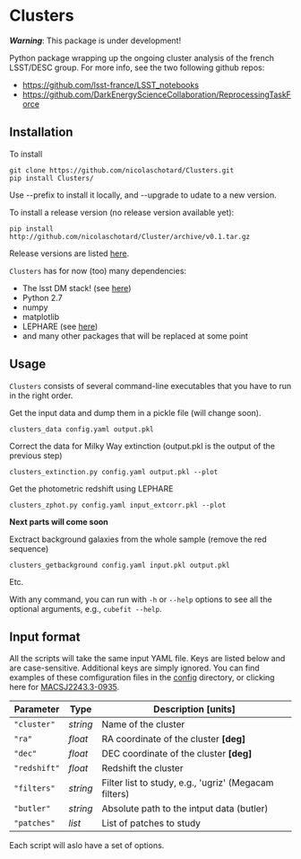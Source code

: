 # Clusters

***Warning***: This package is under development!

Python package wrapping up the ongoing cluster analysis of the french LSST/DESC group. For more info, see the two following github repos:

- https://github.com/lsst-france/LSST_notebooks
- https://github.com/DarkEnergyScienceCollaboration/ReprocessingTaskForce

## Installation

To install

```
git clone https://github.com/nicolaschotard/Clusters.git
pip install Clusters/
```

Use --prefix to install it locally, and --upgrade to udate to a new version.

To install a release version (no release version available yet):

```
pip install http://github.com/nicolaschotard/Cluster/archive/v0.1.tar.gz
```

Release versions are listed
[here](http://github.com/nicolaschotard/Clusters/releases).

`Clusters` has for now (too) many dependencies:

- The lsst DM stack! (see [here](https://developer.lsst.io/build-ci/lsstsw.html))
- Python 2.7
- numpy
- matplotlib
- LEPHARE (see [here](http://cesam.lam.fr/lephare/lephare.html))
- and many other packages that will be replaced at some point


Usage
-----

`Clusters` consists of several command-line executables that you have
to run in the right order.

Get the input data and dump them in a pickle file (will change soon).

```
clusters_data config.yaml output.pkl
```

Correct the data for Milky Way extinction (output.pkl is the output of the previous step)

```
clusters_extinction.py config.yaml output.pkl --plot
```

Get the photometric redshift using LEPHARE

```
clusters_zphot.py config.yaml input_extcorr.pkl --plot
```

**Next parts will come soon**

Exctract background galaxies from the whole sample (remove the red sequence)

```
clusters_getbackground config.yaml input.pkl output.pkl
```

Etc.

With any command, you can run with `-h` or `--help` options to see all the
optional arguments, e.g., `cubefit --help`.

Input format
------------

All the scripts will take the same input YAML file. Keys are listed
below and are case-sensitive. Additional keys are simply ignored. You
can find examples of these comfiguration files in the
[config](https://github.com/nicolaschotard/Clusters/blob/master/configs)
directory, or clicking here for
[MACSJ2243.3-0935](https://github.com/nicolaschotard/Clusters/blob/master/configs/MACSJ2243.3-0935.yaml).

| Parameter        | Type     | Description [units]                   |
| ---------------- | ------   | ------------------------------------- |
| `"cluster"`      | *string* | Name of the cluster |
| `"ra"`           | *float*  | RA coordinate of the cluster **[deg]** |
| `"dec"`          | *float*  | DEC coordinate of the cluster **[deg]** |
| `"redshift"`     | *float*  | Redshift the cluster |
| `"filters"`     | *string*  | Filter list to study, e.g., 'ugriz' (Megacam filters) |
| `"butler"`     | *string*  | Absolute path to the intput data (butler) |
| `"patches"`     | *list*  | List of patches to study |

Each script will aslo have a set of options.
